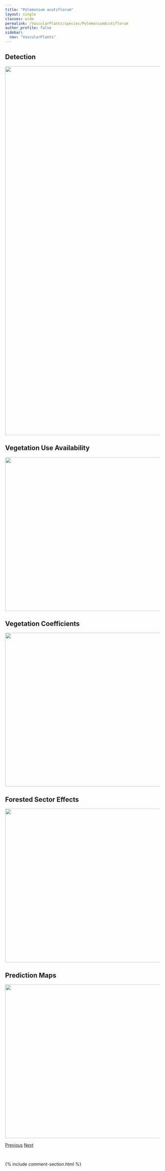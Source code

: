```yaml
---
title: "Polemonium acutiflorum"
layout: single
classes: wide
permalink: /VascularPlants/species/PolemoniumAcutiflorum
author_profile: false
sidebar:
  nav: "VascularPlants"
---
```


<h2>Detection</h2>

<a href="https://drive.google.com/uc?export=view&id=1CftrXZPL158K96qErrTKOc-pUbgWL7Bk">
<img src="https://drive.google.com/uc?export=view&id=1CftrXZPL158K96qErrTKOc-pUbgWL7Bk" height = "1200" width = "800">
</a>


<h2>Vegetation Use Availability</h2>

<a href="https://drive.google.com/uc?export=view&id=1B9oAwgQwBDBuwhAp2bV7KKFi6qlUCHAd">
<img src="https://drive.google.com/uc?export=view&id=1B9oAwgQwBDBuwhAp2bV7KKFi6qlUCHAd" height = "500" width = "1000">
</a>


<h2>Vegetation Coefficients</h2>

<a href="https://drive.google.com/uc?export=view&id=1ajvtaVZngCLKZ95BPhq6R7_K9FIgiLqh">
<img src="https://drive.google.com/uc?export=view&id=1ajvtaVZngCLKZ95BPhq6R7_K9FIgiLqh" height = "500" width = "1000">
</a>


<h2>Forested Sector Effects</h2>

<a href="https://drive.google.com/uc?export=view&id=1EPem1BERGS4hQ3EYsM2Zgjs3rtF3Oxlm">
<img src="https://drive.google.com/uc?export=view&id=1EPem1BERGS4hQ3EYsM2Zgjs3rtF3Oxlm" height = "500" width = "1000">
</a>


<h2>Prediction Maps</h2>

<a href="https://drive.google.com/uc?export=view&id=1eyKX9oJK8jTXq76cl_ozWmbWFVLcheHj">
<img src="https://drive.google.com/uc?export=view&id=1eyKX9oJK8jTXq76cl_ozWmbWFVLcheHj" height = "500" width = "1000">
</a>


<a href="/DevelopmentWebsite/VascularPlants/species/Polemonium" class="pagination--pager" title="Polemonium">Previous</a> <a href="/DevelopmentWebsite/VascularPlants/species/PolemoniumPulcherrimum" class="pagination--pager" title="Polemonium pulcherrimum">Next</a>

<p>&nbsp;</p>

{% include comment-section.html %}
